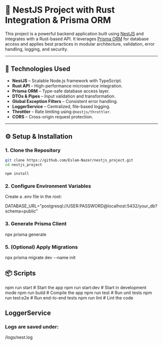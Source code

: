 # 🚀 NestJS Project with Rust Integration & Prisma ORM

This project is a powerful backend application built using [NestJS](https://nestjs.com/) and integrates with a Rust-based API. It leverages [Prisma ORM](https://www.prisma.io/) for database access and applies best practices in modular architecture, validation, error handling, logging, and security.

---

## 🧩 Technologies Used

- **NestJS** – Scalable Node.js framework with TypeScript.
- **Rust API** – High-performance microservice integration.
- **Prisma ORM** – Type-safe database access layer.
- **DTOs & Pipes** – Input validation and transformation.
- **Global Exception Filters** – Consistent error handling.
- **LoggerService** – Centralized, file-based logging.
- **Throttler** – Rate limiting using `@nestjs/throttler`.
- **CORS** – Cross-origin request protection.

---

## ⚙️ Setup & Installation

### 1. Clone the Repository

```bash
git clone https://github.com/Eslam-Nazer/nestjs_project.git
cd nestjs_project

npm install
```

### 2. Configure Environment Variables
Create a .env file in the root:

DATABASE_URL="postgresql://USER:PASSWORD@localhost:5432/your_db?schema=public"

### 3. Generate Prisma Client

npx prisma generate

### 5. (Optional) Apply Migrations

npx prisma migrate dev --name init

## 📦 Scripts

npm run start         # Start the app
npm run start:dev     # Start in development mode
npm run build         # Compile the app
npm run test          # Run unit tests
npm run test:e2e      # Run end-to-end tests
npm run lint          # Lint the code

## LoggerService
### Logs are saved under:
/logs/nest.log
